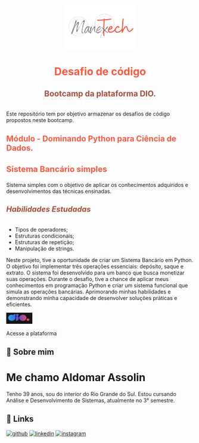 <div align="center" >
    <img src="Sistema_bancario_python_DIO/assets/images/TechMobTransp.png" height="120px"/>

</div>


<div align="center">
<h1 style="color:#fb5940;border:none;padding-bottom:0">Desafio de código</h1>
<h2 style="color:#ab4d3a;padding-bottom:1rem">Bootcamp da plataforma DIO.</h2>
</div>

<div>

<p>
Este repositório tem por objetivo armazenar os desafios de código propostos neste bootcamp.
</p>

</div>

<div>
<h2 style="color:#fb5940">Módulo - Dominando Python para Ciência de Dados.</h2>

<h3 style="color:#fb5940;font-size:1.35rem">Sistema Bancário simples</h3>
<p>
Sistema simples com o objetivo de aplicar os conhecimentos adquiridos e desenvolvimentos das técnicas ensinadas.
</p>
<h5 style="color:#ab4d3a;font-size:1.25rem">Habilidades Estudadas</h5>

<ul>
<li>Tipos de operadores;</li>
<li>Estruturas condicionais;</li>
<li>Estruturas de repetição;</li>
<li>Manipulação de strings.</li>
</ul>

<p>
Neste projeto, tive a oportunidade de criar um Sistema Bancário em Python. O objetivo foi implementar três operações essenciais: depósito, saque e extrato. O sistema foi desenvolvido para um banco que busca monetizar suas operações. Durante o desafio, tive a chance de aplicar meus conhecimentos em programação Python e criar um sistema funcional que simula as operações bancárias. Aprimorando minhas habilidades e demonstrando minha capacidade de desenvolver soluções práticas e eficientes.
</p>

</div>

<div>

<img src="Sistema_bancario_python_DIO/assets/images/dio.png" width="70px" height="30px"/><br>

<a>Acesse a plataforma</a>

</div>

## 🚀 Sobre mim
# Me chamo Aldomar Assolin
Tenho 39 anos, sou do interior do Rio Grande do Sul.
Estou cursando Análise e Desenvolvimento de Sistemas, atualmente no 3° semestre.


## 🔗 Links

[![github](https://img.shields.io/badge/github-000?style=for-the-badge&logo=github&logoColor=white)](https://github.com/AldomarAssolin)
[![linkedin](https://img.shields.io/badge/linkedin-0A66C2?style=for-the-badge&logo=linkedin&logoColor=white)](https://www.linkedin.com/in/aldomarassolin)
[![instagram](https://img.shields.io/badge/instagram-B7106B?style=for-the-badge&logo=instagram&logoColor=pink)](https://www.instagram.com/aldomarassolin/)


